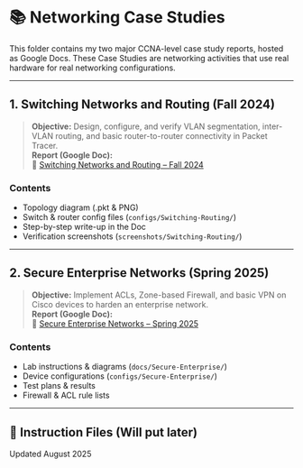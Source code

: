 # 📚 Networking Case Studies

This folder contains my two major CCNA-level case study reports, hosted as Google Docs.
These Case Studies are networking activities that use real hardware for real networking configurations.

----------------------------------------------------------------

## 1. Switching Networks and Routing (Fall 2024)

> **Objective:** Design, configure, and verify VLAN segmentation, inter-VLAN routing, and basic router-to-router connectivity in Packet Tracer.  
> **Report (Google Doc):**  
> 🔗 [Switching Networks and Routing – Fall 2024](https://docs.google.com/document/d/1bHZXYhCisgR_582hpoognGVv8KwOTn-hE3WiPBjPeVA/edit?usp=sharing)  

### Contents
- Topology diagram (.pkt & PNG)  
- Switch & router config files (`configs/Switching-Routing/`)  
- Step-by-step write-up in the Doc  
- Verification screenshots (`screenshots/Switching-Routing/`)

----------------------------------------------------------------

## 2. Secure Enterprise Networks (Spring 2025)

> **Objective:** Implement ACLs, Zone-based Firewall, and basic VPN on Cisco devices to harden an enterprise network.  
> **Report (Google Doc):**  
> 🔗 [Secure Enterprise Networks – Spring 2025](https://docs.google.com/document/d/1yhrQNWP6MfbL7RiWy8R7yGPnC1cIiIS76osT0OYY1qo/edit?usp=sharing)  

### Contents
- Lab instructions & diagrams (`docs/Secure-Enterprise/`)  
- Device configurations (`configs/Secure-Enterprise/`)  
- Test plans & results  
- Firewall & ACL rule lists

----------------------------------------------------------------

## 📂 Instruction Files (Will put later)

Updated August 2025
